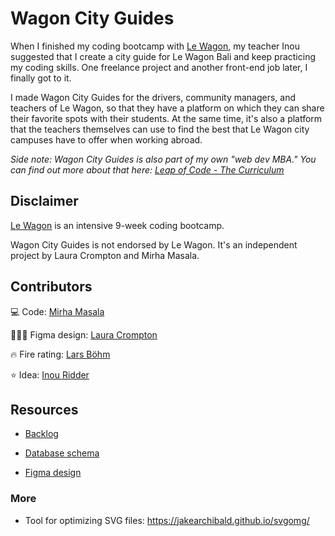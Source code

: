 # Wagon City Guides

When I finished my coding bootcamp with [Le Wagon](https://www.lewagon.com/), my teacher Inou suggested that I create a city guide for Le Wagon Bali and keep practicing my coding skills. One freelance project and another front-end job later, I finally got to it.

I made Wagon City Guides for the drivers, community managers, and teachers of Le Wagon, so that they have a platform on which they can share their favorite spots with their students. At the same time, it's also a platform that the teachers themselves can use to find the best that Le Wagon city campuses have to offer when working abroad.

_Side note: Wagon City Guides is also part of my own "web dev MBA." You can find out more about that here: [Leap of Code - The Curriculum](https://www.mirhamasala.com/leap-of-code/#curriculum)_

## Disclaimer

[Le Wagon](https://www.lewagon.com) is an intensive 9-week coding bootcamp.

Wagon City Guides is not endorsed by Le Wagon. It's an independent project by Laura Crompton and Mirha Masala.

## Contributors

💻 Code: [Mirha Masala](https://github.com/mirhamasala)

👩🏼‍🎨 Figma design: [Laura Crompton](https://github.com/lozdesign)

🔥 Fire rating: [Lars Böhm](https://github.com/datene)

⭐️ Idea: [Inou Ridder](https://github.com/InouRidder)

## Resources

- [Backlog](https://github.com/mirhamasala/lw_city_guide/projects/1)

- [Database schema](https://kitt.lewagon.com/db/2357)

- [Figma design](https://www.figma.com/file/ROwm7eDNn5VdztbIGPwArIPD/Le-Wagon-on-Tour)

### More

- Tool for optimizing SVG files: https://jakearchibald.github.io/svgomg/
